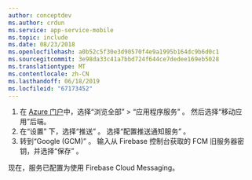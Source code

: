 ```yaml
---
author: conceptdev
ms.author: crdun
ms.service: app-service-mobile
ms.topic: include
ms.date: 08/23/2018
ms.openlocfilehash: a0b52c5f30e3d90570f4e9a1995b164dc9b6d0c1
ms.sourcegitcommit: 3e98da33c41a7bbd724f644ce7dedee169eb5028
ms.translationtype: MT
ms.contentlocale: zh-CN
ms.lasthandoff: 06/18/2019
ms.locfileid: "67173452"
---
```

1. 在 [Azure 门户](https://portal.azure.com/)中，选择“浏览全部”   > “应用程序服务”  。 然后选择“移动应用”后端。 
2. 在“设置”  下，选择“推送”  。 选择“配置推送通知服务”  。
2. 转到“Google (GCM)”  。 输入从 Firebase 控制台获取的 FCM 旧服务器密钥，并选择“保存”  。

现在，服务已配置为使用 Firebase Cloud Messaging。

<!-- URLs. -->

<!-- images -->
